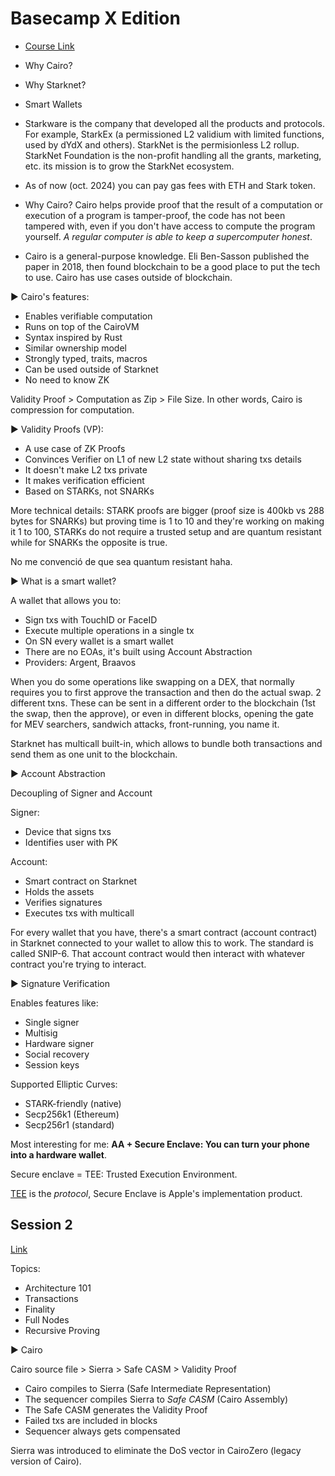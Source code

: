 # Basecamp X Edition

- [Course Link](https://www.starknet.io/tutorial-type/basecamp-x/)

- Why Cairo?
- Why Starknet?
- Smart Wallets

- Starkware is the company that developed all the products and protocols. For example, StarkEx (a permissioned L2 validium with limited functions, used by dYdX and others). StarkNet is the permisionless L2 rollup. StarkNet Foundation is the non-profit handling all the grants, marketing, etc. its mission is to grow the StarkNet ecosystem.

- As of now (oct. 2024) you can pay gas fees with ETH and Stark token.

- Why Cairo? Cairo helps provide proof that the result of a computation or execution of a program is tamper-proof, the code has not been tampered with, even if you don't have access to compute the program yourself. _A regular computer is able to keep a supercomputer honest_.

- Cairo is a general-purpose knowledge. Eli Ben-Sasson published the paper in 2018, then found blockchain to be a good place to put the tech to use. Cairo has use cases outside of blockchain.

▶️ Cairo's features:

- Enables verifiable computation
- Runs on top of the CairoVM
- Syntax inspired by Rust
- Similar ownership model
- Strongly typed, traits, macros
- Can be used outside of Starknet
- No need to know ZK

Validity Proof > Computation as Zip > File Size. In other words, Cairo is compression for computation.

▶️ Validity Proofs (VP):

- A use case of ZK Proofs
- Convinces Verifier on L1 of new L2 state without sharing txs details
- It doesn't make L2 txs private
- It makes verification efficient
- Based on STARKs, not SNARKs

More technical details: STARK proofs are bigger (proof size is 400kb vs 288 bytes for SNARKs) but proving time is 1 to 10 and they're working on making it 1 to 100, STARKs do not require a trusted setup and are quantum resistant while for SNARKs the opposite is true.

No me convenció de que sea quantum resistant haha.

▶️ What is a smart wallet?

A wallet that allows you to:

- Sign txs with TouchID or FaceID
- Execute multiple operations in a single tx
- On SN every wallet is a smart wallet
- There are no EOAs, it's built using Account Abstraction
- Providers: Argent, Braavos

When you do some operations like swapping on a DEX, that normally requires you to first approve the transaction and then do the actual swap. 2 different txns. These can be sent in a different order to the blockchain (1st the swap, then the approve), or even in different blocks, opening the gate for MEV searchers, sandwich attacks, front-running, you name it.

Starknet has multicall built-in, which allows to bundle both transactions and send them as one unit to the blockchain.

▶️ Account Abstraction

Decoupling of Signer and Account

Signer:

- Device that signs txs
- Identifies user with PK

Account:

- Smart contract on Starknet
- Holds the assets
- Verifies signatures
- Executes txs with multicall

For every wallet that you have, there's a smart contract (account contract) in Starknet connected to your wallet to allow this to work. The standard is called SNIP-6. That account contract would then interact with whatever contract you're trying to interact.

▶️ Signature Verification

Enables features like:

- Single signer
- Multisig
- Hardware signer
- Social recovery
- Session keys

Supported Elliptic Curves:

- STARK-friendly (native)
- Secp256k1 (Ethereum)
- Secp256r1 (standard)

Most interesting for me: **AA + Secure Enclave: You can turn your phone into a hardware wallet**.

Secure enclave = TEE: Trusted Execution Environment.

[TEE](https://en.wikipedia.org/wiki/Trusted_execution_environment) is the _protocol_, Secure Enclave is Apple's implementation product.

## Session 2

[Link](https://www.youtube.com/watch?v=6QgMr4sJBds)

Topics:

- Architecture 101
- Transactions
- Finality
- Full Nodes
- Recursive Proving

▶️ Cairo

Cairo source file > Sierra > Safe CASM > Validity Proof

- Cairo compiles to Sierra (Safe Intermediate Representation)
- The sequencer compiles Sierra to _Safe CASM_ (Cairo Assembly)
- The Safe CASM generates the Validity Proof
- Failed txs are included in blocks
- Sequencer always gets compensated

Sierra was introduced to eliminate the DoS vector in CairoZero (legacy version of Cairo).
